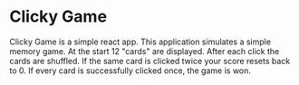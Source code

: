 # Clicky Game

Clicky Game is a simple react app.  This application simulates a simple memory game.  At the start 12 "cards" are displayed.  After each click the cards are shuffled. 
If the same card is clicked twice your score resets back to 0.  If every card is successfully clicked once, the game is won.


